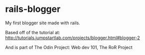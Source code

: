 # rails-blogger
My first blogger site made with rails.

Based off of the tutorial at: http://tutorials.jumpstartlab.com/projects/blogger.html#blogger-2

And is part of The Odin Project: Web dev 101, The RoR Project
